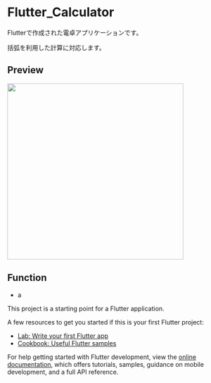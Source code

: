 # Flutter_Calculator
Flutterで作成された電卓アプリケーションです。

括弧を利用した計算に対応します。


## Preview

<img src="https://github.com/kakeru-ikeda/Flutter_Calculator/assets/93127331/90843bdc-3f61-4f87-85d4-2d92cf8437e4" width="400px">

## Function

- a

This project is a starting point for a Flutter application.

A few resources to get you started if this is your first Flutter project:

- [Lab: Write your first Flutter app](https://docs.flutter.dev/get-started/codelab)
- [Cookbook: Useful Flutter samples](https://docs.flutter.dev/cookbook)

For help getting started with Flutter development, view the
[online documentation](https://docs.flutter.dev/), which offers tutorials,
samples, guidance on mobile development, and a full API reference.

